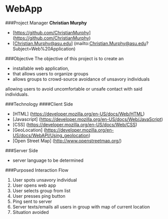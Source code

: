 WebApp
======

###Project Manager
**Christian Murphy**

+ [https://github.com/ChristianMurphy] (https://github.com/ChristianMurphy)
+ [Christian.Murphy@asu.edu] (mailto:Christian.Murphy@asu.edu?Subject=Web%20Application)

###Objective
The objective of this project is to create an
* installable web application,
* that allows users to organize groups
* allows groups to crowd-source avoidance of unsavory individuals

allowing users to avoid uncomfortable or unsafe contact with said individuals.

###Technology
####Client Side
+ [HTML] (https://developer.mozilla.org/en-US/docs/Web/HTML)
+ [Javascript] (https://developer.mozilla.org/en-US/docs/Web/JavaScript)
+ [CSS] (https://developer.mozilla.org/en-US/docs/Web/CSS)
+ [GeoLocation] (https://developer.mozilla.org/en-US/docs/WebAPI/Using_geolocation)
+ [Open Street Map] (http://www.openstreetmap.org/)

###Server Side
* server language to be determined

###Purposed Interaction Flow
1. User spots unsavory individual
2. User opens web app
3. User selects group from list
4. User presses ping button
5. Ping sent to server
6. Server texts/emails all users in group with map of current location
7. Situation avoided
